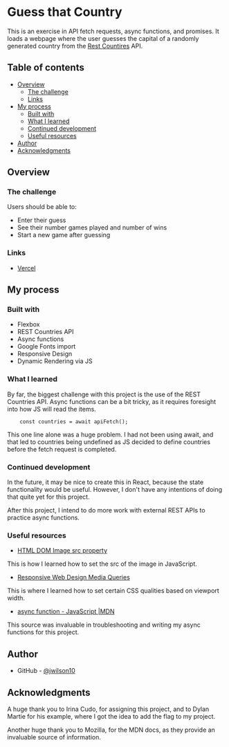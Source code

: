 # Guess that Country

This is an exercise in API fetch requests, async functions, and promises. It loads a webpage where the user guesses the capital of a randomly generated country from the [Rest Countires](https://restcountries.com/) API.

## Table of contents

- [Overview](#overview)
  - [The challenge](#the-challenge)
  - [Links](#links)
- [My process](#my-process)
  - [Built with](#built-with)
  - [What I learned](#what-i-learned)
  - [Continued development](#continued-development)
  - [Useful resources](#useful-resources)
- [Author](#author)
- [Acknowledgments](#acknowledgments)

## Overview

### The challenge

Users should be able to:

- Enter their guess
- See their number games played and number of wins
- Start a new game after guessing

### Links

- [Vercel](https://guess-that-country-psi.vercel.app/)

## My process

### Built with

- Flexbox
- REST Countries API
- Async functions
- Google Fonts import
- Responsive Design
- Dynamic Rendering via JS

### What I learned

By far, the biggest challenge with this project is the use of the REST Countries API. Async functions can be a bit tricky, as it requires foresight into how JS will read the items.

```
    const countries = await apiFetch();
```

This one line alone was a huge problem. I had not been using await, and that led to countries being undefined as JS decided to define countries before the fetch request is completed.

### Continued development

In the future, it may be nice to create this in React, because the state functionality would be useful. However, I don't have any intentions of doing that quite yet for this project.


After this project, I intend to do more work with external REST APIs to practice async functions.

### Useful resources

- [HTML DOM Image src property](https://www.w3schools.com/jsref/prop_img_src.asp)

This is how I learned how to set the src of the image in JavaScript.

- [Responsive Web Design Media Queries](https://www.w3schools.com/css/css_rwd_mediaqueries.asp)

This is where I learned how to set certain CSS qualities based on viewport width.

- [async function - JavaScript |MDN](https://developer.mozilla.org/en-US/docs/Web/JavaScript/Reference/Statements/async_function)

This source was invaluable in troubleshooting and writing my async functions for this project.

## Author

- GitHub - [@jwilson10](https://github.com/jwilson10)


## Acknowledgments

A huge thank you to Irina Cudo, for assigning this project, and to Dylan Martie for his example, where I got the idea to add the flag to my project.

Another huge thank you to Mozilla, for the MDN docs, as they provide an invaluable source of information.